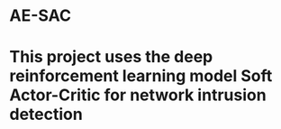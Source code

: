 # AE-SAC
# This project uses the deep reinforcement learning model Soft Actor-Critic for network intrusion detection
